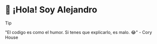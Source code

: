 # 👋 ¡Hola! Soy Alejandro


> [!tip]
> "El codigo es como el humor. Si tenes que explicarlo, es malo. 😂" - Cory House

<!---
Al3jandr0M4p/Al3jandr0M4p is a ✨ special ✨ repository because its `README.md` (this file) appears on your GitHub profile.
You can click the Preview link to take a look at your changes.
--->
